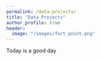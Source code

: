 ```yaml
---
permalink: /data-projects/
title: "Data Projects"
author_profile: true
header:
  image: "/images/fort point.png"
---
```



Today is a good day
